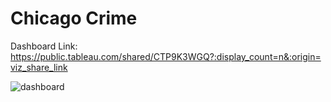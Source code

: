 # Chicago Crime 

Dashboard Link:  https://public.tableau.com/shared/CTP9K3WGQ?:display_count=n&:origin=viz_share_link

![dashboard](https://github.com/Mhoover41/Project-4-Chicago-Crime-Data/assets/127150137/e8d9aa42-9939-4d3b-b0e7-1ca44a4e3d34)


